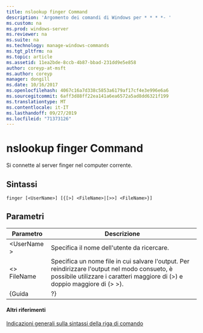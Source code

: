 ```yaml
---
title: nslookup finger Command
description: 'Argomento dei comandi di Windows per * * * *- '
ms.custom: na
ms.prod: windows-server
ms.reviewer: na
ms.suite: na
ms.technology: manage-windows-commands
ms.tgt_pltfrm: na
ms.topic: article
ms.assetid: 11ea2bde-8ccb-4b87-bbad-231dd9e5e858
author: coreyp-at-msft
ms.author: coreyp
manager: dongill
ms.date: 10/16/2017
ms.openlocfilehash: 4067c16a7d338c5853a6179af17cf4e3e996e6a6
ms.sourcegitcommit: 6aff3d88ff22ea141a6ea6572a5ad8dd6321f199
ms.translationtype: MT
ms.contentlocale: it-IT
ms.lasthandoff: 09/27/2019
ms.locfileid: "71373126"
---
```

# <a name="nslookup-finger-command"></a>nslookup finger Command



Si connette al server finger nel computer corrente.

## <a name="syntax"></a>Sintassi

```
finger [<UserName>] [{[>] <FileName>|[>>] <FileName>}]
```

## <a name="parameters"></a>Parametri

|  Parametro  |                                                                               Descrizione                                                                               |
|-------------|-------------------------------------------------------------------------------------------------------------------------------------------------------------------------|
| \<UserName > |                                                               Specifica il nome dell'utente da ricercare.                                                                |
| \<> FileName | Specifica un nome file in cui salvare l'output. Per reindirizzare l'output nel modo consueto, è possibile utilizzare i caratteri maggiore di (>) e doppio maggiore di (> >). |
|    {Guida    |                                                                                   ?}                                                                                    |

#### <a name="additional-references"></a>Altri riferimenti

[Indicazioni generali sulla sintassi della riga di comando](command-line-syntax-key.md)